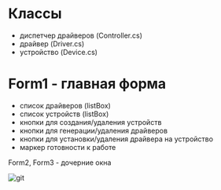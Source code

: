 # Классы
- диспетчер драйверов (Controller.cs)
- драйвер (Driver.cs)
- устройство (Device.cs)

# Form1 - главная форма
 - список драйверов (listBox)
 - список устройств (listBox)
 - кнопки для создания/удаления устройств
 - кнопки для генерации/удаления драйверов
 - кнопки для установки/удаления драйвера на устройство
 - маркер готовности к работе

Form2, Form3 - дочерние окна

![git](https://user-images.githubusercontent.com/32255660/48317307-a5233c00-e5f8-11e8-8937-e0f48e1b738d.jpg)
